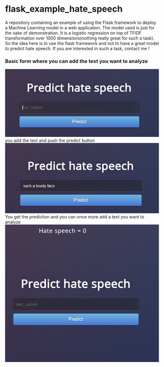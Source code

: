 # flask_example_hate_speech
A repository containing an example of using the Flask framework to deploy a Machine Learning model in a web application.
The model used is just for the sake of demonstration. It is a logistic regression on top of TFIDF transformation over 1000 dimensions(nothing really great for such a task). 
So the idea here is to use the flask framework and not to have a great model to predict hate speech. If you are interested in such a task, contact me ! 


### Basic form where you can add the text you want to analyze 
![alt text](https://github.com/kimakour/flask_example_hate_speech/blob/main/images/first.png)
you add the text and push the predict button 
![alt text](https://github.com/kimakour/flask_example_hate_speech/blob/main/images/second.png)
You get the prediction and you can once more add a text you want to analyze 
![alt text](https://github.com/kimakour/flask_example_hate_speech/blob/main/images/third.png)